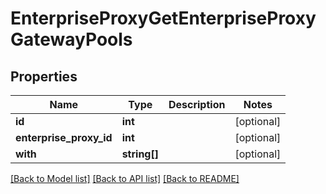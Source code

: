 # EnterpriseProxyGetEnterpriseProxyGatewayPools

## Properties
Name | Type | Description | Notes
------------ | ------------- | ------------- | -------------
**id** | **int** |  | [optional] 
**enterprise_proxy_id** | **int** |  | [optional] 
**with** | **string[]** |  | [optional] 

[[Back to Model list]](../README.md#documentation-for-models) [[Back to API list]](../README.md#documentation-for-api-endpoints) [[Back to README]](../README.md)


